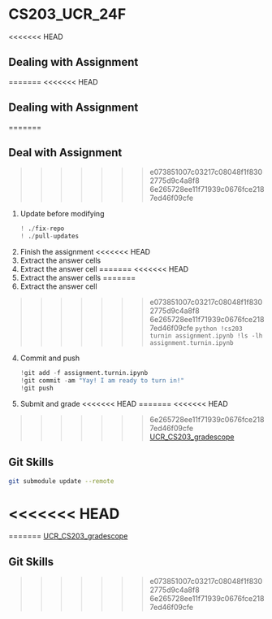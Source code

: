 # CS203_UCR_24F
<<<<<<< HEAD
## Dealing with Assignment
=======
<<<<<<< HEAD
## Dealing with Assignment
=======
## Deal with Assignment
>>>>>>> e073851007c03217c08048f1f8302775d9c4a8f8
>>>>>>> 6e265728ee11f71939c0676fce2187ed46f09cfe
1. Update before modifying
    ```python
    ! ./fix-repo
    ! ./pull-updates
    ```
2. Finish the assignment
<<<<<<< HEAD
3. Extract the answer cells
3. Extract the answer cell
=======
<<<<<<< HEAD
3. Extract the answer cells
=======
3. Extract the answer cell
>>>>>>> e073851007c03217c08048f1f8302775d9c4a8f8
>>>>>>> 6e265728ee11f71939c0676fce2187ed46f09cfe
    ```python
    !cs203 turnin assignment.ipynb
    !ls -lh assignment.turnin.ipynb
    ```
4. Commit and push
    ```python
    !git add -f assignment.turnin.ipynb
    !git commit -am "Yay! I am ready to turn in!"
    !git push
    ```
5. Submit and grade
<<<<<<< HEAD
=======
<<<<<<< HEAD
>>>>>>> 6e265728ee11f71939c0676fce2187ed46f09cfe
  [UCR_CS203_gradescope](https://www.gradescope.com/courses/863120)
## Git Skills
```bash
git submodule update --remote
```
<<<<<<< HEAD
=======
=======
    [UCR_CS203_gradescope](https://www.gradescope.com/courses/863120)
## Git Skills
>>>>>>> e073851007c03217c08048f1f8302775d9c4a8f8
>>>>>>> 6e265728ee11f71939c0676fce2187ed46f09cfe
